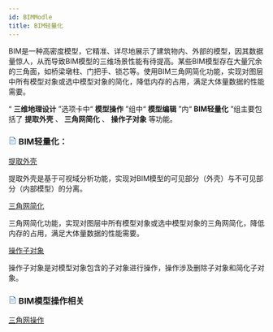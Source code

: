 ```yaml
---
id: BIMModle
title: BIM轻量化  
---  
```

BIM是一种高密度模型，它精准、详尽地展示了建筑物内、外部的模型，因其数据量惊人，从而导致BIM模型的三维场景性能有待提高。某些BIM模型存在大量冗余的三角面，如桥梁墩柱、门把手、锁芯等。使用BIM三角网简化功能，实现对图层中所有模型对象或选中模型对象的简化，降低内存的占用，满足大体量数据的性能需要。

“ **三维地理设计** ”选项卡中“ **模型操作** ”组中“ **模型编辑** ”内“ **BIM轻量化** ”组主要包括了 **提取外壳** 、
**三角网简化** 、 **操作子对象** 等功能。

### ![](../../img/read.gif) BIM轻量化：

 [提取外壳](BIMShell_Extracting)

提取外壳是基于可视域分析功能，实现对BIM模型的可见部分（外壳）与不可见部分（内部模型）的分离。

 [三角网简化](BIMSimplify)

三角网简化功能，实现对图层中所有模型对象或选中模型对象的三角网简化，降低内存的占用，满足大体量数据的性能需要。

 [操作子对象](BIMSkeletonSimplify)

操作子对象是对模型对象包含的子对象进行操作，操作涉及删除子对象和简化子对象。

### ![](../../img/read.gif) BIM模型操作相关


[三角网操作](../3DDesigner/ModelOperation/TINModelOperation)



